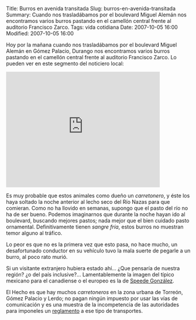 Title: Burros en avenida transitada
Slug: burros-en-avenida-transitada
Summary: Cuando nos trasladábamos por el boulevard Miguel Alemán nos encontramos varios burros pastando en el camellón central frente al auditorio Francisco Zarco.
Tags: vida cotidiana
Date: 2007-10-05 16:00
Modified: 2007-10-05 16:00


Hoy por la mañana cuando nos trasladábamos por el boulevard Miguel Alemán en Gómez Palacio, Durango nos encontramos varios burros pastando en el camellón central frente al auditorio Francisco Zarco. Lo pueden ver en este segmento del noticiero local:

<iframe width="420" height="315" src="https://www.youtube.com/embed/jQX8LjnzV9w" frameborder="0" allowfullscreen></iframe>

Es muy probable que estos animales como dueño un _carretonero_, y éste los haya soltado la noche anterior al lecho seco del Río Nazas para que comieran.  Como no ha llovido en semanas, supongo que el pasto del río no ha de ser bueno.  Podemos imaginarnos que durante la noche hayan ido al boulevard, buscando mejores pastos; nada mejor que el bien cuidado pasto ornamental. Definitivamente tienen _sangre fría_, estos burros no muestran temor alguno al tráfico.

Lo peor es que no es la primera vez que esto pasa, no hace mucho, un desafortunado conductor en su vehículo tuvo la mala suerte de pegarle a un burro, al poco rato murió.

Si un visitante extranjero hubiera estado ahí... ¿Que pensaría de nuestra región? ¿o del país inclusive?... Lamentablemente la imagen del típico mexicano para el canadiense o el europeo es la de [Speede González](http://en.wikipedia.org/wiki/Speedy_Gonzales).

El Hecho es que hay muchos _carretoneros_ en la zona urbana de Torreón, Gómez Palacio y Lerdo; no pagan ningún impuesto por usar las vías de comunicación y es una muestra de la incompetencia de las autoridades para imponeles un [reglamento](http://www.torreon.gob.mx/egobierno/reglamentos/Reglamento_dspm.pdf) a ese tipo de transportes.
